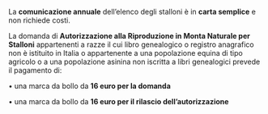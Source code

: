 La **comunicazione annuale** dell’elenco degli stalloni è in **carta semplice** e non richiede costi.

La domanda di **Autorizzazione alla Riproduzione in Monta Naturale per Stalloni** appartenenti a razze il cui libro genealogico o registro anagrafico non è istituito in Italia o appartenente a una popolazione equina di tipo agricolo o a una popolazione asinina non iscritta a libri genealogici prevede il pagamento di:

•	una marca da bollo da **16 euro per la domanda**

•	una marca da bollo da **16 euro per il rilascio dell’autorizzazione**
